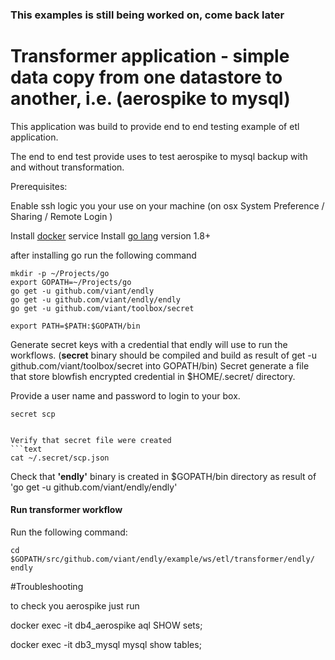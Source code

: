 ### This examples is still being worked on, come back later

# Transformer application - simple data copy from one datastore to another, i.e. (aerospike to mysql)

This application was build to provide end to end testing example of etl application.

The end to end test provide uses to test aerospike to mysql backup with and without transformation.

Prerequisites:

Enable ssh logic you your use on your machine (on osx System Preference / Sharing / Remote Login )
 
Install [docker](https://docs.docker.com/engine/installation/) service
Install [go lang](https://golang.org/doc/install) version 1.8+

after installing go run the following command

```text
mkdir -p ~/Projects/go
export GOPATH=~/Projects/go
go get -u github.com/viant/endly
go get -u github.com/viant/endly/endly
go get -u github.com/viant/toolbox/secret

export PATH=$PATH:$GOPATH/bin
```

Generate secret keys with a credential that endly will use to run the workflows.
(**secret** binary should be compiled and build as result of get -u github.com/viant/toolbox/secret into GOPATH/bin)
Secret generate a file that store blowfish encrypted credential in $HOME/.secret/ directory.


Provide a user name and password to login to your box.
```text
secret scp
```
```

Verify that secret file were created
```text
cat ~/.secret/scp.json
```


Check that **'endly'** binary is created in $GOPATH/bin directory as result of 
'go get -u github.com/viant/endly/endly'


#### Run transformer workflow

Run the following command:

```text
cd $GOPATH/src/github.com/viant/endly/example/ws/etl/transformer/endly/
endly
```


#Troubleshooting

to check you aerospike just run

docker exec -it db4_aerospike aql
SHOW sets;


docker exec -it db3_mysql mysql
show tables;


  
